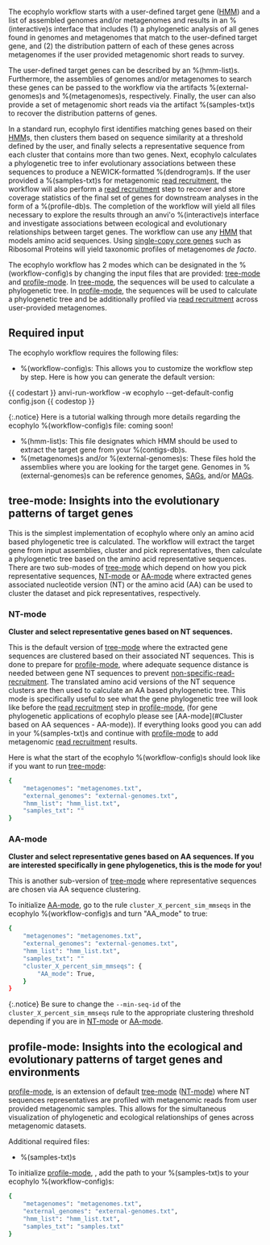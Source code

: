 The ecophylo workflow starts with a user-defined target gene ([HMM](https://anvio.org/vocabulary/#hidden-markov-models-hmms)) and a list of assembled genomes and/or metagenomes and results in an %(interactive)s interface that includes (1) a phylogenetic analysis of all genes found in genomes and metagenomes that match to the user-defined target gene, and (2) the distribution pattern of each of these genes across metagenomes if the user provided metagenomic short reads to survey.

The user-defined target genes can be described by an %(hmm-list)s. Furthermore, the assemblies of genomes and/or metagenomes to search these genes can be passed to the workflow via the artifacts %(external-genomes)s and %(metagenomes)s, respectively. Finally, the user can also provide a set of metagenomic short reads via the artifact %(samples-txt)s to recover the distribution patterns of genes.

In a standard run, ecophylo first identifies matching genes based on their [HMM](https://anvio.org/vocabulary/#hidden-markov-models-hmms)s, then clusters them based on sequence similarity at a threshold defined by the user, and finally selects a representative sequence from each cluster that contains more than two genes. Next, ecophylo calculates a phylogenetic tree to infer evolutionary associations between these sequences to produce a NEWICK-formatted %(dendrogram)s. If the user provided a %(samples-txt)s for metagenomic [read recruitment](https://anvio.org/vocabulary/#read-recruitment), the workflow will also perform a [read recruitment](https://anvio.org/vocabulary/#read-recruitment) step to recover and store coverage statistics of the final set of genes for downstream analyses in the form of a %(profile-db)s. The completion of the workflow will yield all files necessary to explore the results through an anvi'o %(interactive)s interface and investigate associations between ecological and evolutionary relationships between target genes. The workflow can use any [HMM](https://anvio.org/vocabulary/#hidden-markov-models-hmms) that models amino acid sequences. Using [single-copy core genes](https://anvio.org/vocabulary/#single-copy-core-gene-scg) such as Ribosomal Proteins will yield taxonomic profiles of metagenomes *de facto*.

The ecophylo workflow has 2 modes which can be designated in the %(workflow-config)s by changing the input files that are provided: [tree-mode](#tree-mode-insights-into-the-evolutionary-patterns-of-target-genes) and [profile-mode](#profile-mode-insights-into-the-ecological-and-evolutionary-patterns-of-target-genes-and-environments). In [tree-mode](#tree-mode-insights-into-the-evolutionary-patterns-of-target-genes), the sequences will be used to calculate a phylogenetic tree. In [profile-mode](#profile-mode-insights-into-the-ecological-and-evolutionary-patterns-of-target-genes-and-environments), the sequences will be used to calculate a phylogenetic tree and be additionally profiled via [read recruitment](https://anvio.org/vocabulary/#read-recruitment) across user-provided metagenomes.

## Required input

The ecophylo workflow requires the following files:

- %(workflow-config)s: This allows you to customize the workflow step by step. Here is how you can generate the default version:

{{ codestart }}
anvi-run-workflow -w ecophylo --get-default-config config.json
{{ codestop }}

{:.notice}
Here is a tutorial walking through more details regarding the ecophylo %(workflow-config)s file: coming soon!

- %(hmm-list)s: This file designates which HMM should be used to extract the target gene from your %(contigs-db)s.
- %(metagenomes)s and/or %(external-genomes)s: These files hold the assemblies where you are looking for the target gene. Genomes in %(external-genomes)s can be reference genomes, [SAGs](https://anvio.org/vocabulary/#single-amplified-genome-sag), and/or [MAGs](https://anvio.org/vocabulary/#metagenome-assembled-genome-mag).

## tree-mode: Insights into the evolutionary patterns of target genes 

This is the simplest implementation of ecophylo where only an amino acid based phylogenetic tree is calculated. The workflow will extract the target gene from input assemblies, cluster and pick representatives, then calculate a phylogenetic tree based on the amino acid representative sequences. There are two sub-modes of [tree-mode](#tree-mode-insights-into-the-evolutionary-patterns-of-target-genes) which depend on how you pick representative sequences, [NT-mode](#nt-mode) or [AA-mode](#aa-mode) where extracted genes associated nucleotide version (NT) or the amino acid (AA) can be used to cluster the dataset and pick representatives, respectively.

### NT-mode

**Cluster and select representative genes based on NT sequences.**

This is the default version of [tree-mode](#tree-mode-insights-into-the-evolutionary-patterns-of-target-genes) where the extracted gene sequences are clustered based on their associated NT sequences. This is done to prepare for [profile-mode](#profile-mode-insights-into-the-ecological-and-evolutionary-patterns-of-target-genes-and-environments),  where adequate sequence distance is needed between gene NT sequences to prevent [non-specific-read-recruitment](https://anvio.org/vocabulary/#non-specific-read-recruitment). The translated amino acid versions of the NT sequence clusters are then used to calculate an AA based phylogenetic tree. This mode is specifically useful to see what the gene phylogenetic tree will look like before the [read recruitment](https://anvio.org/vocabulary/#read-recruitment) step in [profile-mode](#profile-mode-insights-into-the-ecological-and-evolutionary-patterns-of-target-genes-and-environments),  (for gene phylogenetic applications of ecophylo please see [AA-mode](#Cluster based on AA sequences - AA-mode)). If everything looks good you can add in your %(samples-txt)s and continue with [profile-mode](#profile-mode-insights-into-the-ecological-and-evolutionary-patterns-of-target-genes-and-environments) to add metagenomic [read recruitment](https://anvio.org/vocabulary/#read-recruitment) results.

Here is what the start of the ecophylo %(workflow-config)s should look like if you want to run [tree-mode](#tree-mode-insights-into-the-evolutionary-patterns-of-target-genes):

```bash
{
    "metagenomes": "metagenomes.txt",
    "external_genomes": "external-genomes.txt",
    "hmm_list": "hmm_list.txt",
    "samples_txt": ""
}
```

### AA-mode

**Cluster and select representative genes based on AA sequences. If you are interested specifically in gene phylogenetics, this is the mode for you!**

This is another sub-version of [tree-mode](#tree-mode-insights-into-the-evolutionary-patterns-of-target-genes) where representative sequences are chosen via AA sequence clustering.

To initialize [AA-mode](#aa-mode), go to the rule `cluster_X_percent_sim_mmseqs` in the ecophylo %(workflow-config)s and turn "AA_mode" to true:

```bash
{
    "metagenomes": "metagenomes.txt",
    "external_genomes": "external-genomes.txt",
    "hmm_list": "hmm_list.txt",
    "samples_txt": ""
    "cluster_X_percent_sim_mmseqs": {
        "AA_mode": True,
    }
}
```

{:.notice}
Be sure to change the `--min-seq-id` of the `cluster_X_percent_sim_mmseqs` rule to the appropriate clustering threshold depending if you are in [NT-mode](#nt-mode) or [AA-mode](#aa-mode).

## profile-mode: Insights into the ecological and evolutionary patterns of target genes and environments

[profile-mode](#profile-mode-insights-into-the-ecological-and-evolutionary-patterns-of-target-genes-and-environments),  is an extension of default [tree-mode](#tree-mode-insights-into-the-evolutionary-patterns-of-target-genes) ([NT-mode](#nt-mode)) where NT sequences representatives are profiled with metagenomic reads from user provided metagenomic samples. This allows for the simultaneous visualization of phylogenetic and ecological relationships of genes across metagenomic datasets.

Additional required files:
- %(samples-txt)s

To initialize [profile-mode](#profile-mode-insights-into-the-ecological-and-evolutionary-patterns-of-target-genes-and-environments), , add the path to your %(samples-txt)s to your ecophylo %(workflow-config)s:

```bash
{
    "metagenomes": "metagenomes.txt",
    "external_genomes": "external-genomes.txt",
    "hmm_list": "hmm_list.txt",
    "samples_txt": "samples.txt"
}
```
